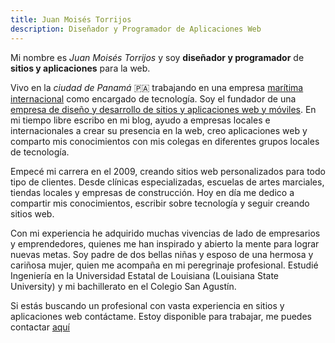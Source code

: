 ```yaml
---
title: Juan Moisés Torrijos
description: Diseñador y Programador de Aplicaciones Web
---
```


Mi nombre es _Juan Moisés Torrijos_ y soy **diseñador y programador** de **sitios y aplicaciones** para la web.

Vivo en la _ciudad de Panamá_ 🇵🇦 trabajando en una empresa [marítima internacional](https://intermaritime.org/) como encargado de tecnología. Soy el fundador de una [empresa de diseño y desarrollo de sitios y aplicaciones web y móviles](https://digiartes.com). En mi tiempo libre escribo en mi blog, ayudo a empresas locales e internacionales a crear su presencia en la web, creo aplicaciones web y comparto mis conocimientos con mis colegas en diferentes grupos locales de tecnología.

Empecé mi carrera en el 2009, creando sitios web personalizados para todo tipo de clientes. Desde clínicas especializadas, escuelas de artes marciales, tiendas locales y empresas de construcción. Hoy en día me dedico a compartir mis conocimientos, escribir sobre tecnología y seguir creando sitios web.

Con mi experiencia he adquirido muchas vivencias de lado de empresarios y emprendedores, quienes me han inspirado y abierto la mente para lograr nuevas metas. Soy padre de dos bellas niñas y esposo de una hermosa y cariñosa mujer, quien me acompaña en mi peregrinaje profesional. Estudié Ingeniería en la Universidad Estatal de Louisiana (Louisiana State University) y mi bachillerato en el Colegio San Agustín.

Si estás buscando un profesional con vasta experiencia en sitios y aplicaciones web contáctame. Estoy disponible para trabajar, me puedes contactar [aquí](/contactame)
